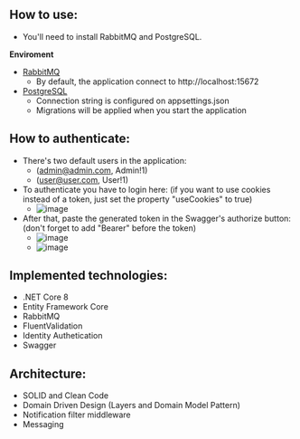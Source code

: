 ## How to use:

- You'll need to install RabbitMQ and PostgreSQL.

**Enviroment**

- [RabbitMQ](https://www.rabbitmq.com/docs/download)
  - By default, the application connect to http://localhost:15672
- [PostgreSQL](https://www.postgresql.org/download/)
  - Connection string is configured on appsettings.json
  - Migrations will be applied when you start the application

## How to authenticate:

- There's two default users in the application:
  - (admin@admin.com, Admin!1)
  - (user@user.com, User!1)
- To authenticate you have to login here: (if you want to use cookies instead of a token, just set the property "useCookies" to true)
  - ![image](https://github.com/gabrielromario13/moto-x-share-api/assets/50808281/a64a2f08-68a0-4886-90a7-2df37455780c)
- After that, paste the generated token in the Swagger's authorize button: (don't forget to add "Bearer" before the token)
  - ![image](https://github.com/gabrielromario13/moto-x-share-api/assets/50808281/d0b6eead-68e6-4546-8859-d0dfe373e7aa)
  - ![image](https://github.com/gabrielromario13/moto-x-share-api/assets/50808281/bb9aea26-4b39-420f-8392-b75a966da161)


## Implemented technologies:

- .NET Core 8
- Entity Framework Core
- RabbitMQ
- FluentValidation
- Identity Authetication
- Swagger

## Architecture:

- SOLID and Clean Code
- Domain Driven Design (Layers and Domain Model Pattern)
- Notification filter middleware
- Messaging

